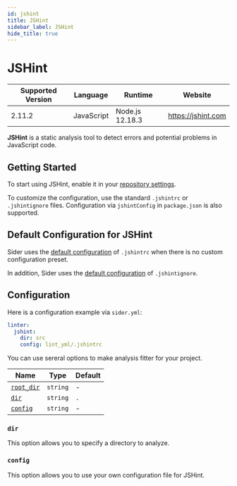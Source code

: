 ```yaml
---
id: jshint
title: JSHint
sidebar_label: JSHint
hide_title: true
---
```


# JSHint

| Supported Version | Language   | Runtime         | Website            |
| ----------------- | ---------- | --------------- | ------------------ |
| 2.11.2            | JavaScript | Node.js 12.18.3 | https://jshint.com |

**JSHint** is a static analysis tool to detect errors and potential problems in JavaScript code.

## Getting Started

To start using JSHint, enable it in your [repository settings](../../getting-started/repository-settings.md).

To customize the configuration, use the standard `.jshintrc` or `.jshintignore` files. Configuration via `jshintConfig` in `package.json` is also supported.

## Default Configuration for JSHint

Sider uses the [default configuration](https://github.com/sider/runners/blob/master/images/jshint/sider_jshintrc) of `.jshintrc` when there is no custom configuration preset.

In addition, Sider uses the [default configuration](https://github.com/sider/runners/blob/master/images/jshint/sider_jshintignore) of `.jshintignore`.

## Configuration

Here is a configuration example via `sider.yml`:

```yaml
linter:
  jshint:
    dir: src
    config: lint_yml/.jshintrc
```

You can use sereral options to make analysis fitter for your project.

| Name                                                                                  | Type     | Default |
| ------------------------------------------------------------------------------------- | -------- | ------- |
| [`root_dir`](../../getting-started/custom-configuration.md#linteranalyzer_idroot_dir) | `string` | -       |
| [`dir`](#dir)                                                                         | `string` | `.`     |
| [`config`](#config)                                                                   | `string` | -       |

### `dir`

This option allows you to specify a directory to analyze.

### `config`

This option allows you to use your own configuration file for JSHint.
